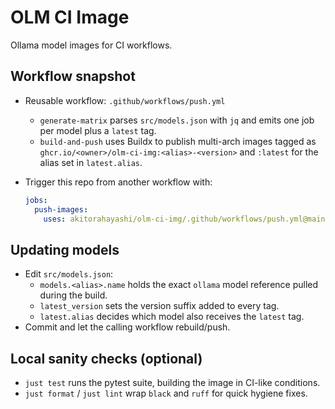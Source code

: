 # OLM CI Image

Ollama model images for CI workflows.

## Workflow snapshot

- Reusable workflow: `.github/workflows/push.yml`
  - `generate-matrix` parses `src/models.json` with `jq` and emits one job per model plus a `latest` tag.
  - `build-and-push` uses Buildx to publish multi-arch images tagged as `ghcr.io/<owner>/olm-ci-img:<alias>-<version>` and `:latest` for the alias set in `latest.alias`.
- Trigger this repo from another workflow with:

  ```yaml
  jobs:
    push-images:
      uses: akitorahayashi/olm-ci-img/.github/workflows/push.yml@main
  ```

## Updating models

- Edit `src/models.json`:
  - `models.<alias>.name` holds the exact `ollama` model reference pulled during the build.
  - `latest_version` sets the version suffix added to every tag.
  - `latest.alias` decides which model also receives the `latest` tag.
- Commit and let the calling workflow rebuild/push.

## Local sanity checks (optional)

- `just test` runs the pytest suite, building the image in CI-like conditions.
- `just format` / `just lint` wrap `black` and `ruff` for quick hygiene fixes.
